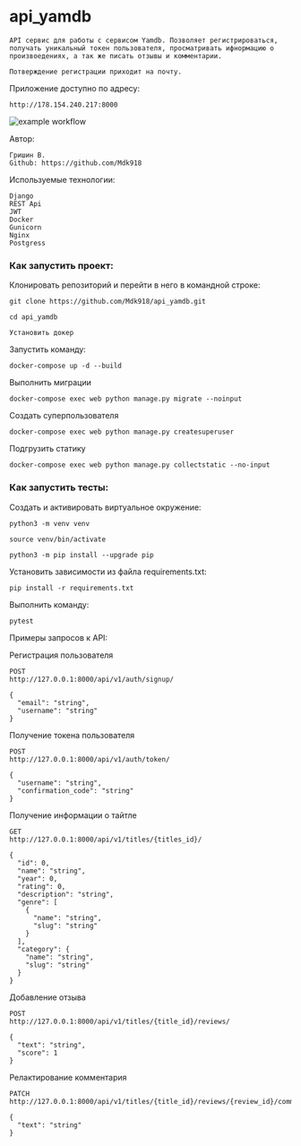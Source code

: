 # api_yamdb
```
API сервис для работы с сервисом Yamdb. Позволяет регистрироваться,
получать уникальный токен пользователя, просматривать ифнормацию о
произвоедениях, а так же писать отзывы и комментарии.

Потверждение регистрации приходит на почту.

```
Приложение доступно по адресу:
```
http://178.154.240.217:8000
```

![example workflow](https://github.com/Mdk918/yamdb_final/actions/workflows/yamdb_workflow.yml/badge.svg)

Автор:
```
Гришин В.
Github: https://github.com/Mdk918
```

Используемые технологии:
```
Django
REST Api
JWT
Docker
Gunicorn
Nginx
Postgress
```

### Как запустить проект:

Клонировать репозиторий и перейти в него в командной строке:

```
git clone https://github.com/Mdk918/api_yamdb.git
```

```
cd api_yamdb
```


```
Установить докер
```

Запустить команду:

```
docker-compose up -d --build 
```
Выполнить миграции

```
docker-compose exec web python manage.py migrate --noinput
```
Создать суперпользователя

```
docker-compose exec web python manage.py createsuperuser
```
Подгрузить статику

```
docker-compose exec web python manage.py collectstatic --no-input
```

### Как запустить тесты:

Cоздать и активировать виртуальное окружение:

```
python3 -m venv venv
```

```
source venv/bin/activate
```

```
python3 -m pip install --upgrade pip
```

Установить зависимости из файла requirements.txt:

```
pip install -r requirements.txt
```

Выполнить команду:

```
pytest
```




Примеры запросов к API:

Регистрация пользователя
```
POST
http://127.0.0.1:8000/api/v1/auth/signup/

{
  "email": "string",
  "username": "string"
}
```
Получение токена пользователя
```
POST
http://127.0.0.1:8000/api/v1/auth/token/

{
  "username": "string",
  "confirmation_code": "string"
}
```
Получение информации о тайтле
```
GET
http://127.0.0.1:8000/api/v1/titles/{titles_id}/

{
  "id": 0,
  "name": "string",
  "year": 0,
  "rating": 0,
  "description": "string",
  "genre": [
    {
      "name": "string",
      "slug": "string"
    }
  ],
  "category": {
    "name": "string",
    "slug": "string"
  }
}
```
Добавление отзыва
```
POST
http://127.0.0.1:8000/api/v1/titles/{title_id}/reviews/

{
  "text": "string",
  "score": 1
}
```
Релактирование  комментария
```
PATCH
http://127.0.0.1:8000/api/v1/titles/{title_id}/reviews/{review_id}/comments/{comment_id}/

{
  "text": "string"
}
```


